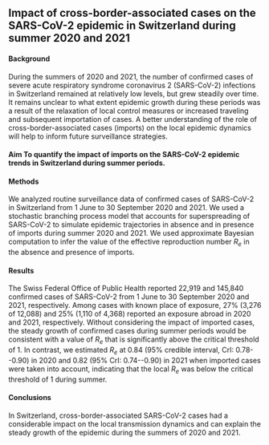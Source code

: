 ## Impact of cross-border-associated cases on the SARS-CoV-2 epidemic in Switzerland during summer 2020 and 2021
#### Background
During the summers of 2020 and 2021, the number of confirmed cases of severe acute respiratory syndrome coronavirus 2 (SARS-CoV-2) infections in Switzerland remained at relatively low levels, but grew steadily over time. It remains unclear to what extent epidemic growth during these periods was a result of the relaxation of local control measures or increased traveling and subsequent importation of cases. A better understanding of the role of cross-border-associated cases (imports) on the local epidemic dynamics will help to inform future surveillance strategies.

#### Aim To quantify the impact of imports on the SARS-CoV-2 epidemic trends in Switzerland during summer periods.

#### Methods
We analyzed routine surveillance data of confirmed cases of SARS-CoV-2 in Switzerland from 1 June to 30 September 2020 and 2021. We used a stochastic branching process model that accounts for superspreading of SARS-CoV-2 to simulate epidemic trajectories in absence and in presence of imports during summer 2020 and 2021.
We used approximate Bayesian computation to infer the value of the effective reproduction number $R_e$ in the absence and presence of imports.

#### Results
The Swiss Federal Office of Public Health reported 22,919 and 145,840 confirmed cases of SARS-CoV-2 from 1 June to 30 September 2020 and 2021, respectively. Among cases with known place of exposure, 27% (3,276 of 12,088) and 25% (1,110 of 4,368) reported an exposure abroad in 2020 and 2021, respectively. Without considering the impact of imported cases, the steady growth of confirmed cases during summer periods would be consistent with a value of $R_e$ that is significantly above the critical threshold of 1. In contrast, we estimated $R_e$ at 0.84 (95% credible interval, CrI: 0.78--0.90) in 2020 and 0.82 (95% CrI: 0.74--0.90) in 2021 when imported cases were taken into account, indicating that the local $R_e$ was below the critical threshold of 1 during summer.

#### Conclusions
In Switzerland, cross-border-associated SARS-CoV-2 cases had a considerable impact on the local transmission dynamics and can explain the steady growth of the epidemic during the summers of 2020 and 2021.